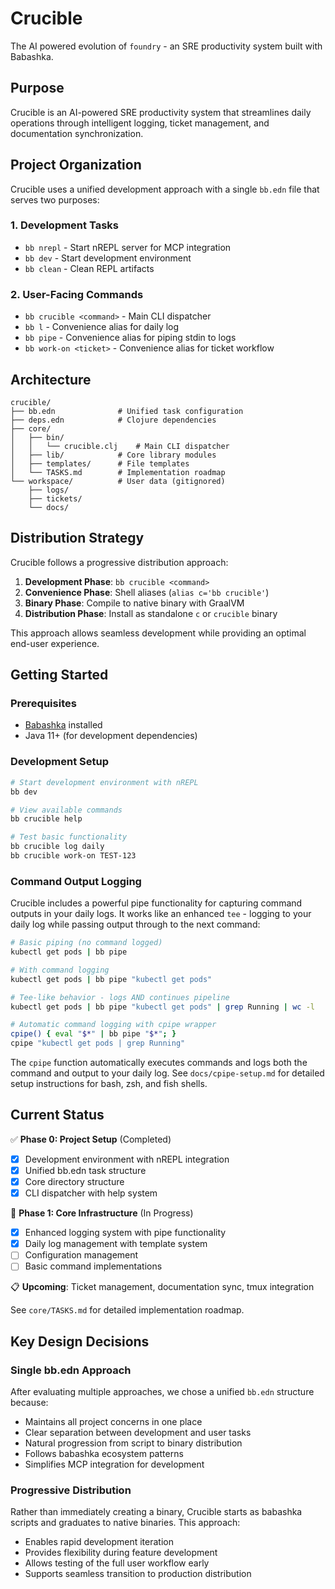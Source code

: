 # Crucible

The AI powered evolution of `foundry` - an SRE productivity system built with Babashka.

## Purpose

Crucible is an AI-powered SRE productivity system that streamlines daily operations through intelligent logging, ticket management, and documentation synchronization.

## Project Organization

Crucible uses a unified development approach with a single `bb.edn` file that serves two purposes:

### 1. Development Tasks

- `bb nrepl` - Start nREPL server for MCP integration
- `bb dev` - Start development environment  
- `bb clean` - Clean REPL artifacts

### 2. User-Facing Commands

- `bb crucible <command>` - Main CLI dispatcher
- `bb l` - Convenience alias for daily log
- `bb pipe` - Convenience alias for piping stdin to logs
- `bb work-on <ticket>` - Convenience alias for ticket workflow

## Architecture

```
crucible/
├── bb.edn              # Unified task configuration
├── deps.edn            # Clojure dependencies
├── core/
│   ├── bin/
│   │   └── crucible.clj    # Main CLI dispatcher
│   ├── lib/            # Core library modules
│   ├── templates/      # File templates
│   └── TASKS.md        # Implementation roadmap
└── workspace/          # User data (gitignored)
    ├── logs/
    ├── tickets/
    └── docs/
```

## Distribution Strategy

Crucible follows a progressive distribution approach:

1. **Development Phase**: `bb crucible <command>`
2. **Convenience Phase**: Shell aliases (`alias c='bb crucible'`)
3. **Binary Phase**: Compile to native binary with GraalVM
4. **Distribution Phase**: Install as standalone `c` or `crucible` binary

This approach allows seamless development while providing an optimal end-user experience.

## Getting Started

### Prerequisites

- [Babashka](https://github.com/babashka/babashka) installed
- Java 11+ (for development dependencies)

### Development Setup

```bash
# Start development environment with nREPL
bb dev

# View available commands
bb crucible help

# Test basic functionality
bb crucible log daily
bb crucible work-on TEST-123
```

### Command Output Logging

Crucible includes a powerful pipe functionality for capturing command outputs in your daily logs.
It works like an enhanced `tee` - logging to your daily log while passing output through to the next command:

```bash
# Basic piping (no command logged)
kubectl get pods | bb pipe

# With command logging
kubectl get pods | bb pipe "kubectl get pods"

# Tee-like behavior - logs AND continues pipeline
kubectl get pods | bb pipe "kubectl get pods" | grep Running | wc -l

# Automatic command logging with cpipe wrapper
cpipe() { eval "$*" | bb pipe "$*"; }
cpipe "kubectl get pods | grep Running"
```

The `cpipe` function automatically executes commands and logs both the command and output to your daily log.
See `docs/cpipe-setup.md` for detailed setup instructions for bash, zsh, and fish shells.

## Current Status

✅ **Phase 0: Project Setup** (Completed)

- [x] Development environment with nREPL integration
- [x] Unified bb.edn task structure
- [x] Core directory structure
- [x] CLI dispatcher with help system

🚧 **Phase 1: Core Infrastructure** (In Progress)

- [x] Enhanced logging system with pipe functionality
- [x] Daily log management with template system  
- [ ] Configuration management
- [ ] Basic command implementations

📋 **Upcoming**: Ticket management, documentation sync, tmux integration

See `core/TASKS.md` for detailed implementation roadmap.

## Key Design Decisions

### Single bb.edn Approach

After evaluating multiple approaches, we chose a unified `bb.edn` structure because:

- Maintains all project concerns in one place
- Clear separation between development and user tasks
- Natural progression from script to binary distribution
- Follows babashka ecosystem patterns
- Simplifies MCP integration for development

### Progressive Distribution

Rather than immediately creating a binary, Crucible starts as babashka scripts and graduates to native binaries. This approach:

- Enables rapid development iteration
- Provides flexibility during feature development
- Allows testing of the full user workflow early
- Supports seamless transition to production distribution
